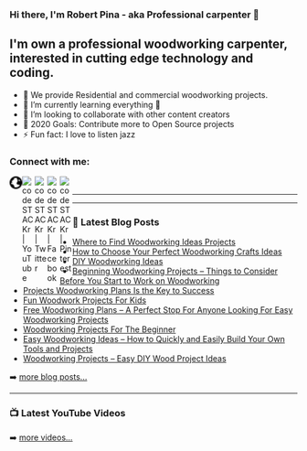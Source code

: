 <!--
**woodworking-rob/woodworking-rob** is a ✨ _special_ ✨ repository because its `README.md` (this file) appears on your GitHub profile.

Here are some ideas to get you started:

- 🔭 We provide Residential and commercial woodworking projects.
- 🌱 I’m currently learning everything.
- 👯 I’m looking to collaborate with other content creators.
- 🤔 I’m looking for help with ...
- 💬 Ask me about ...
- 📫 How to reach me: ...
- 😄 Pronouns: ...
- ⚡ Fun fact: ...
-->



### Hi there, I'm Robert Pina - aka Professional carpenter 👋
## I'm own a professional woodworking carpenter, interested in cutting edge technology and coding.

- 🔭 We provide Residential and commercial woodworking projects.
- 🌱 I’m currently learning everything 🤣
- 👯 I’m looking to collaborate with other content creators
- 💬 2020 Goals: Contribute more to Open Source projects
- ⚡ Fun fact: I love to listen jazz


### Connect with me:

[<img align="left" alt="codeSTACKr.com" width="22px" src="https://raw.githubusercontent.com/iconic/open-iconic/master/svg/globe.svg" />][website]
[<img align="left" alt="codeSTACKr | YouTube" width="22px" src="https://cdn.jsdelivr.net/npm/simple-icons@v3/icons/youtube.svg" />][youtube]
[<img align="left" alt="codeSTACKr | Twitter" width="22px" src="https://cdn.jsdelivr.net/npm/simple-icons@v3/icons/twitter.svg" />][twitter]
[<img align="left" alt="codeSTACKr | Facebook" width="22px" src="https://cdn.jsdelivr.net/npm/simple-icons@v3/icons/facebook.svg" />][facebook]
[<img align="left" alt="codeSTACKr | Pinterest" width="22px" src="https://cdn.jsdelivr.net/npm/simple-icons@v3/icons/pinterest.svg" />][pinterest]

<br />

---

---

### 📕 Latest Blog Posts

<!-- BLOG-POST-LIST:START -->
- [Where to Find Woodworking Ideas Projects](https://www.woodworkcenter.com/where-to-find-woodworking-ideas-projects/)
- [How to Choose Your Perfect Woodworking Crafts Ideas](https://www.woodworkcenter.com/how-to-choose-your-perfect-woodworking-crafts-ideas/)
- [DIY Woodworking Ideas](https://www.woodworkcenter.com/diy-woodworking-ideas/)
- [Beginning Woodworking Projects – Things to Consider Before You Start to Work on Woodworking](https://www.woodworkcenter.com/beginning-woodworking-projects-things-to-consider-before-you-start-to-work-on-woodworking/)
- [Projects Woodworking Plans Is the Key to Success](https://www.woodworkcenter.com/projects-woodworking-plans-is-the-key-to-success/)
- [Fun Woodwork Projects For Kids](https://www.woodworkcenter.com/fun-woodwork-projects-for-kids/)
- [Free Woodworking Plans – A Perfect Stop For Anyone Looking For Easy Woodworking Projects](https://www.woodworkcenter.com/free-woodworking-plans-a-perfect-stop-for-anyone-looking-for-easy-woodworking-projects/)
- [Woodworking Projects For The Beginner](https://www.woodworkcenter.com/woodworking-projects-for-the-beginner/)
- [Easy Woodworking Ideas – How to Quickly and Easily Build Your Own Tools and Projects](https://www.woodworkcenter.com/easy-woodworking-ideas-how-to-quickly-and-easily-build-your-own-tools-and-projects/)
- [Woodworking Projects – Easy DIY Wood Project Ideas](https://www.woodworkcenter.com/woodworking-projects-easy-diy-wood-project-ideas/)
<!-- BLOG-POST-LIST:END -->

➡️ [more blog posts...](https://www.woodworkcenter.com)

---

### 📺 Latest YouTube Videos
➡️ [more videos...](https://www.youtube.com/channel/UC_ZbjWiZQVpodGs4IdTFr4Q)


[website]: https://www.woodworkcenter.com
[twitter]: https://twitter.com/Woodworking_Rob
[youtube]: https://www.youtube.com/channel/UC_ZbjWiZQVpodGs4IdTFr4Q
[facebook]: https://www.facebook.com/Woodworking-100258031964332
[pinterest]: https://www.pinterest.com/Woodworking_Rob
